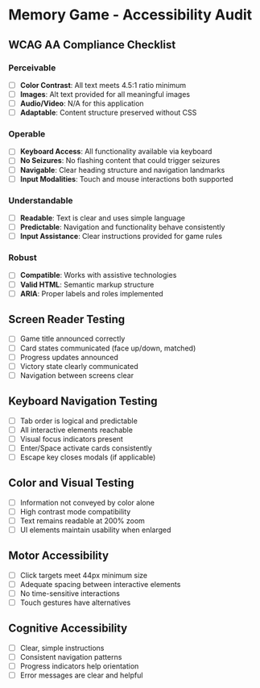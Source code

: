 # Memory Game - Accessibility Audit

## WCAG AA Compliance Checklist

### Perceivable
- [ ] **Color Contrast**: All text meets 4.5:1 ratio minimum
- [ ] **Images**: Alt text provided for all meaningful images
- [ ] **Audio/Video**: N/A for this application
- [ ] **Adaptable**: Content structure preserved without CSS

### Operable
- [ ] **Keyboard Access**: All functionality available via keyboard
- [ ] **No Seizures**: No flashing content that could trigger seizures
- [ ] **Navigable**: Clear heading structure and navigation landmarks
- [ ] **Input Modalities**: Touch and mouse interactions both supported

### Understandable
- [ ] **Readable**: Text is clear and uses simple language
- [ ] **Predictable**: Navigation and functionality behave consistently
- [ ] **Input Assistance**: Clear instructions provided for game rules

### Robust
- [ ] **Compatible**: Works with assistive technologies
- [ ] **Valid HTML**: Semantic markup structure
- [ ] **ARIA**: Proper labels and roles implemented

## Screen Reader Testing
- [ ] Game title announced correctly
- [ ] Card states communicated (face up/down, matched)
- [ ] Progress updates announced
- [ ] Victory state clearly communicated
- [ ] Navigation between screens clear

## Keyboard Navigation Testing
- [ ] Tab order is logical and predictable
- [ ] All interactive elements reachable
- [ ] Visual focus indicators present
- [ ] Enter/Space activate cards consistently
- [ ] Escape key closes modals (if applicable)

## Color and Visual Testing
- [ ] Information not conveyed by color alone
- [ ] High contrast mode compatibility
- [ ] Text remains readable at 200% zoom
- [ ] UI elements maintain usability when enlarged

## Motor Accessibility
- [ ] Click targets meet 44px minimum size
- [ ] Adequate spacing between interactive elements
- [ ] No time-sensitive interactions
- [ ] Touch gestures have alternatives

## Cognitive Accessibility
- [ ] Clear, simple instructions
- [ ] Consistent navigation patterns
- [ ] Progress indicators help orientation
- [ ] Error messages are clear and helpful